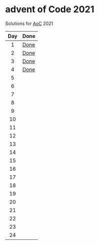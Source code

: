 # advent of Code 2021

Solutions for [AoC](https://adventofcode.com/2021) 2021

|Day|Done|
|:---:|---|
|1|[Done](day01/Day01.java)|
|2|[Done](day02/Sub.java)|
|3|[Done](day03/Day03.java)|
|4|[Done](day04/Day04.java)|
|5| |
|6| |
|7| |
|8| |
|9| |
|10| |
|11| |
|12| |
|13| |
|14| |
|15| |
|16| |
|17| |
|18| |
|19| |
|20| |
|21| |
|22| |
|23| |
|24| |
